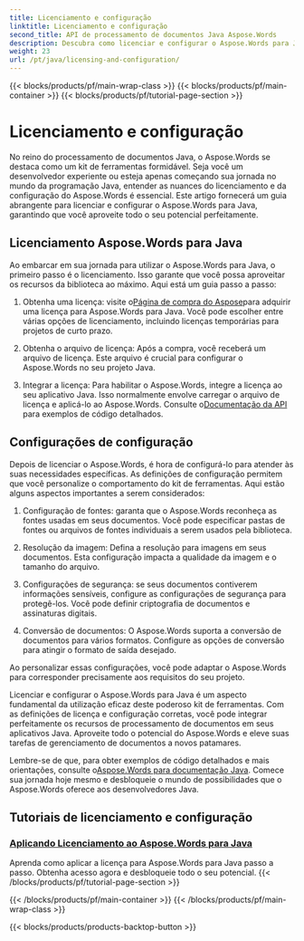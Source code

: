 ```yaml
---
title: Licenciamento e configuração
linktitle: Licenciamento e configuração
second_title: API de processamento de documentos Java Aspose.Words
description: Descubra como licenciar e configurar o Aspose.Words para Java com facilidade. Mergulhe nas complexidades da configuração deste poderoso kit de ferramentas para processamento de documentos em seus aplicativos Java.
weight: 23
url: /pt/java/licensing-and-configuration/
---
```


{{< blocks/products/pf/main-wrap-class >}}
{{< blocks/products/pf/main-container >}}
{{< blocks/products/pf/tutorial-page-section >}}

# Licenciamento e configuração

No reino do processamento de documentos Java, o Aspose.Words se destaca como um kit de ferramentas formidável. Seja você um desenvolvedor experiente ou esteja apenas começando sua jornada no mundo da programação Java, entender as nuances do licenciamento e da configuração do Aspose.Words é essencial. Este artigo fornecerá um guia abrangente para licenciar e configurar o Aspose.Words para Java, garantindo que você aproveite todo o seu potencial perfeitamente.

## Licenciamento Aspose.Words para Java

Ao embarcar em sua jornada para utilizar o Aspose.Words para Java, o primeiro passo é o licenciamento. Isso garante que você possa aproveitar os recursos da biblioteca ao máximo. Aqui está um guia passo a passo:

1.  Obtenha uma licença: visite o[Página de compra do Aspose](https://purchase.aspose.com/buy)para adquirir uma licença para Aspose.Words para Java. Você pode escolher entre várias opções de licenciamento, incluindo licenças temporárias para projetos de curto prazo.

2. Obtenha o arquivo de licença: Após a compra, você receberá um arquivo de licença. Este arquivo é crucial para configurar o Aspose.Words no seu projeto Java.

3.  Integrar a licença: Para habilitar o Aspose.Words, integre a licença ao seu aplicativo Java. Isso normalmente envolve carregar o arquivo de licença e aplicá-lo ao Aspose.Words. Consulte o[Documentação da API](https://reference.aspose.com/words/java/) para exemplos de código detalhados.

## Configurações de configuração

Depois de licenciar o Aspose.Words, é hora de configurá-lo para atender às suas necessidades específicas. As definições de configuração permitem que você personalize o comportamento do kit de ferramentas. Aqui estão alguns aspectos importantes a serem considerados:

1. Configuração de fontes: garanta que o Aspose.Words reconheça as fontes usadas em seus documentos. Você pode especificar pastas de fontes ou arquivos de fontes individuais a serem usados pela biblioteca.

2. Resolução da imagem: Defina a resolução para imagens em seus documentos. Esta configuração impacta a qualidade da imagem e o tamanho do arquivo.

3. Configurações de segurança: se seus documentos contiverem informações sensíveis, configure as configurações de segurança para protegê-los. Você pode definir criptografia de documentos e assinaturas digitais.

4. Conversão de documentos: O Aspose.Words suporta a conversão de documentos para vários formatos. Configure as opções de conversão para atingir o formato de saída desejado.

Ao personalizar essas configurações, você pode adaptar o Aspose.Words para corresponder precisamente aos requisitos do seu projeto.

Licenciar e configurar o Aspose.Words para Java é um aspecto fundamental da utilização eficaz deste poderoso kit de ferramentas. Com as definições de licença e configuração corretas, você pode integrar perfeitamente os recursos de processamento de documentos em seus aplicativos Java. Aproveite todo o potencial do Aspose.Words e eleve suas tarefas de gerenciamento de documentos a novos patamares.

 Lembre-se de que, para obter exemplos de código detalhados e mais orientações, consulte o[Aspose.Words para documentação Java](https://reference.aspose.com/words/java/). Comece sua jornada hoje mesmo e desbloqueie o mundo de possibilidades que o Aspose.Words oferece aos desenvolvedores Java.

## Tutoriais de licenciamento e configuração
### [Aplicando Licenciamento ao Aspose.Words para Java](./applying-licensing/)
Aprenda como aplicar a licença para Aspose.Words para Java passo a passo. Obtenha acesso agora e desbloqueie todo o seu potencial.
{{< /blocks/products/pf/tutorial-page-section >}}

{{< /blocks/products/pf/main-container >}}
{{< /blocks/products/pf/main-wrap-class >}}

{{< blocks/products/products-backtop-button >}}
